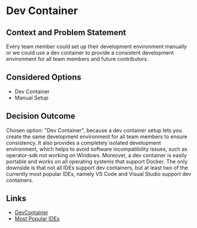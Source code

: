 # Dev Container

## Context and Problem Statement

Every team member could set up their development environment manually or we could use a dev container to provide a consistent development environment for all team members and future contributors.

## Considered Options

* Dev Container
* Manual Setup

## Decision Outcome

Chosen option: "Dev Container", because a dev container setup lets you create the same development environment for all team members to ensure consistency. It also provides a completely isolated development environment, which helps to avoid software incompatibility issues, such as operator-sdk not working on Windows. Moreover, a dev container is easily portable and works on all operating systems that support Docker.
The only downside is that not all IDEs support dev containers, but at least two of the currently most popular IDEs, namely VS Code and Visual Studio support dev containers.

## Links

* [DevContainer](http://bit.ly/3TQ8zhx)
* [Most Popular IDEs](https://survey.stackoverflow.co/2023/#most-popular-technologies-new-collab-tools)
